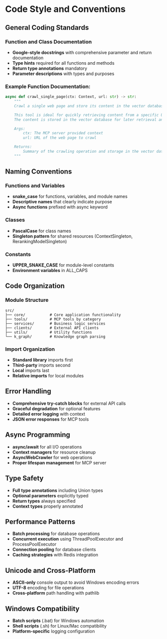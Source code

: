 # Code Style and Conventions

## General Coding Standards

### Function and Class Documentation
- **Google-style docstrings** with comprehensive parameter and return documentation
- **Type hints** required for all functions and methods
- **Return type annotations** mandatory
- **Parameter descriptions** with types and purposes

### Example Function Documentation:
```python
async def crawl_single_page(ctx: Context, url: str) -> str:
    """
    Crawl a single web page and store its content in the vector database.

    This tool is ideal for quickly retrieving content from a specific URL without following links.
    The content is stored in the vector database for later retrieval and querying.

    Args:
        ctx: The MCP server provided context
        url: URL of the web page to crawl

    Returns:
        Summary of the crawling operation and storage in the vector database
    """
```

## Naming Conventions

### Functions and Variables
- **snake_case** for functions, variables, and module names
- **Descriptive names** that clearly indicate purpose
- **Async functions** prefixed with async keyword

### Classes
- **PascalCase** for class names
- **Singleton pattern** for shared resources (ContextSingleton, RerankingModelSingleton)

### Constants
- **UPPER_SNAKE_CASE** for module-level constants
- **Environment variables** in ALL_CAPS

## Code Organization

### Module Structure
```
src/
├── core/           # Core application functionality
├── tools/          # MCP tools by category
├── services/       # Business logic services  
├── clients/        # External API clients
├── utils/          # Utility functions
└── k_graph/        # Knowledge graph parsing
```

### Import Organization
- **Standard library** imports first
- **Third-party** imports second
- **Local** imports last
- **Relative imports** for local modules

## Error Handling
- **Comprehensive try-catch blocks** for external API calls
- **Graceful degradation** for optional features
- **Detailed error logging** with context
- **JSON error responses** for MCP tools

## Async Programming
- **async/await** for all I/O operations
- **Context managers** for resource cleanup
- **AsyncWebCrawler** for web operations
- **Proper lifespan management** for MCP server

## Type Safety
- **Full type annotations** including Union types
- **Optional parameters** explicitly typed
- **Return types** always specified
- **Context types** properly annotated

## Performance Patterns
- **Batch processing** for database operations
- **Concurrent execution** using ThreadPoolExecutor and ProcessPoolExecutor
- **Connection pooling** for database clients
- **Caching strategies** with Redis integration

## Unicode and Cross-Platform
- **ASCII-only** console output to avoid Windows encoding errors
- **UTF-8** encoding for file operations
- **Cross-platform** path handling with pathlib

## Windows Compatibility
- **Batch scripts** (.bat) for Windows automation
- **Shell scripts** (.sh) for Linux/Mac compatibility
- **Platform-specific** logging configuration
